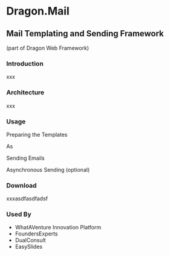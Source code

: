 # Dragon.Mail

## Mail Templating and Sending Framework

(part of Dragon Web Framework)



### Introduction

xxx

### Architecture

xxx

### Usage

Preparing the Templates

As

Sending Emails

Asynchronous Sending (optional)



### Download

xxxasdfasdfadsf 

### Used By

- WhatAVenture Innovation Platform
- FoundersExperts
- DualConsult
- EasySlides
